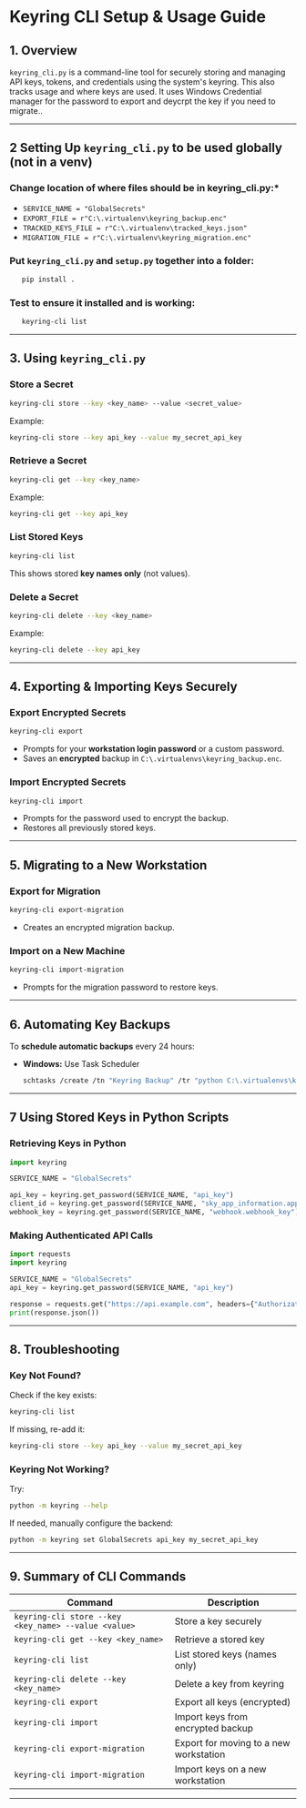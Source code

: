 # Keyring CLI Setup & Usage Guide

## **1. Overview**
`keyring_cli.py` is a command-line tool for securely storing and managing API keys, tokens, and credentials using the system's keyring. This also tracks usage and where keys are used. It uses Windows Credential manager for the password to export and deycrpt the key if you need to migrate..

---

## **2 Setting Up `keyring_cli.py` to be used globally (not in a venv)**
### **Change location of where files should be  in keyring_cli.py:***
   - `SERVICE_NAME = "GlobalSecrets"`
   - `EXPORT_FILE = r"C:\.virtualenv\keyring_backup.enc"`
   - `TRACKED_KEYS_FILE = r"C:\.virtualenv\tracked_keys.json"`
   - `MIGRATION_FILE = r"C:\.virtualenv\keyring_migration.enc"`

### **Put `keyring_cli.py` and `setup.py` together into a folder:**
   ```sh
      pip install .
   ```
### **Test to ensure it installed and is working:**
   ```sh
      keyring-cli list
   ```
---

## **3. Using `keyring_cli.py`**
### **Store a Secret**
```sh
keyring-cli store --key <key_name> --value <secret_value>
```
Example:
```sh
keyring-cli store --key api_key --value my_secret_api_key
```

### **Retrieve a Secret**
```sh
keyring-cli get --key <key_name>
```
Example:
```sh
keyring-cli get --key api_key
```

### **List Stored Keys**
```sh
keyring-cli list
```
This shows stored **key names only** (not values).

### **Delete a Secret**
```sh
keyring-cli delete --key <key_name>
```
Example:
```sh
keyring-cli delete --key api_key
```

---

## **4. Exporting & Importing Keys Securely**
### **Export Encrypted Secrets**
```sh
keyring-cli export
```
- Prompts for your **workstation login password** or a custom password.
- Saves an **encrypted** backup in `C:\.virtualenvs\keyring_backup.enc`.

### **Import Encrypted Secrets**
```sh
keyring-cli import
```
- Prompts for the password used to encrypt the backup.
- Restores all previously stored keys.

---

## **5. Migrating to a New Workstation**
### **Export for Migration**
```sh
keyring-cli export-migration
```
- Creates an encrypted migration backup.

### **Import on a New Machine**
```sh
keyring-cli import-migration
```
- Prompts for the migration password to restore keys.

---

## **6. Automating Key Backups**
To **schedule automatic backups** every 24 hours:
- **Windows:** Use Task Scheduler
  ```sh
  schtasks /create /tn "Keyring Backup" /tr "python C:\.virtualenvs\keyring_cli.py export" /sc daily /st 00:00
  ```


---

## **7 Using Stored Keys in Python Scripts**
### **Retrieving Keys in Python**
```python
import keyring

SERVICE_NAME = "GlobalSecrets"

api_key = keyring.get_password(SERVICE_NAME, "api_key")
client_id = keyring.get_password(SERVICE_NAME, "sky_app_information.app_id")
webhook_key = keyring.get_password(SERVICE_NAME, "webhook.webhook_key")
```

### **Making Authenticated API Calls**
```python
import requests
import keyring

SERVICE_NAME = "GlobalSecrets"
api_key = keyring.get_password(SERVICE_NAME, "api_key")

response = requests.get("https://api.example.com", headers={"Authorization": f"Bearer {api_key}"})
print(response.json())
```

---

## **8. Troubleshooting**
### **Key Not Found?**
Check if the key exists:
```sh
keyring-cli list
```
If missing, re-add it:
```sh
keyring-cli store --key api_key --value my_secret_api_key
```

### **Keyring Not Working?**
Try:
```sh
python -m keyring --help
```
If needed, manually configure the backend:
```sh
python -m keyring set GlobalSecrets api_key my_secret_api_key
```

---

## **9. Summary of CLI Commands**
| **Command** | **Description** |
|------------|----------------|
| `keyring-cli store --key <key_name> --value <value>` | Store a key securely |
| `keyring-cli get --key <key_name>` | Retrieve a stored key |
| `keyring-cli list` | List stored keys (names only) |
| `keyring-cli delete --key <key_name>` | Delete a key from keyring |
| `keyring-cli export` | Export all keys (encrypted) |
| `keyring-cli import` | Import keys from encrypted backup |
| `keyring-cli export-migration` | Export for moving to a new workstation |
| `keyring-cli import-migration` | Import keys on a new workstation |

---

